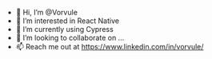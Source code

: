- 👋 Hi, I’m @Vorvule
- 👀 I’m interested in React Native
- 🌱 I’m currently using Cypress
- 💞️ I’m looking to collaborate on ...
- 📫 Reach me out at https://www.linkedin.com/in/vorvule/

<!---
Vorvule/Vorvule is a ✨ special ✨ repository because its `README.md` (this file) appears on your GitHub profile.
You can click the Preview link to take a look at your changes.
--->
